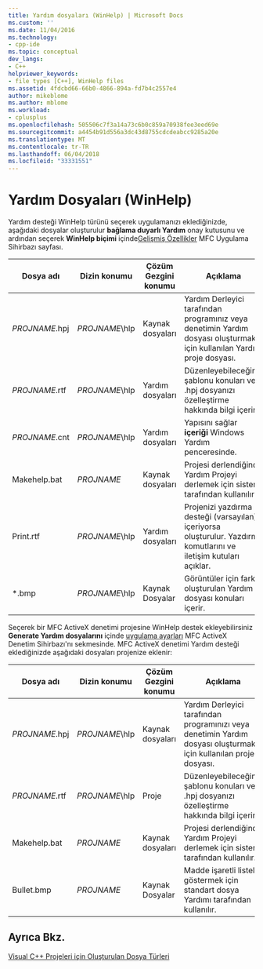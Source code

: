 ```yaml
---
title: Yardım dosyaları (WinHelp) | Microsoft Docs
ms.custom: ''
ms.date: 11/04/2016
ms.technology:
- cpp-ide
ms.topic: conceptual
dev_langs:
- C++
helpviewer_keywords:
- file types [C++], WinHelp files
ms.assetid: 4fdcbd66-66b0-4866-894a-fd7b4c2557e4
author: mikeblome
ms.author: mblome
ms.workload:
- cplusplus
ms.openlocfilehash: 505506c7f3a14a73c6b0c859a70938fee3eed69e
ms.sourcegitcommit: a4454b91d556a3dc43d8755cdcdeabcc9285a20e
ms.translationtype: MT
ms.contentlocale: tr-TR
ms.lasthandoff: 06/04/2018
ms.locfileid: "33331551"
---
```

# <a name="help-files-winhelp"></a>Yardım Dosyaları (WinHelp)
Yardım desteği WinHelp türünü seçerek uygulamanızı eklediğinizde, aşağıdaki dosyalar oluşturulur **bağlama duyarlı Yardım** onay kutusunu ve ardından seçerek **WinHelp biçimi** içinde[Gelişmiş Özellikler](../mfc/reference/advanced-features-mfc-application-wizard.md) MFC Uygulama Sihirbazı sayfası.  
  
|Dosya adı|Dizin konumu|Çözüm Gezgini konumu|Açıklama|  
|---------------|------------------------|--------------------------------|-----------------|  
|*PROJNAME*.hpj|*PROJNAME*\hlp|Kaynak dosyaları|Yardım Derleyici tarafından programınız veya denetimin Yardım dosyası oluşturmak için kullanılan Yardım proje dosyası.|  
|*PROJNAME*.rtf|*PROJNAME*\hlp|Yardım dosyaları|Düzenleyebileceğiniz şablonu konuları ve .hpj dosyanızı özelleştirme hakkında bilgi içerir.|  
|*PROJNAME*.cnt|*PROJNAME*\hlp|Yardım dosyaları|Yapısını sağlar **içeriği** Windows Yardım penceresinde.|  
|Makehelp.bat|*PROJNAME*|Kaynak dosyaları|Projesi derlendiğinde Yardım Projeyi derlemek için sistem tarafından kullanılır.|  
|Print.rtf|*PROJNAME*\hlp|Yardım dosyaları|Projenizi yazdırma desteği (varsayılan) içeriyorsa oluşturulur. Yazdırma komutlarını ve iletişim kutuları açıklar.|  
|*.bmp|*PROJNAME*\hlp|Kaynak Dosyalar|Görüntüler için farklı oluşturulan Yardım dosyası konuları içerir.|  
  
 Seçerek bir MFC ActiveX denetimi projesine WinHelp destek ekleyebilirsiniz **Generate Yardım dosyalarını** içinde [uygulama ayarları](../mfc/reference/application-settings-mfc-activex-control-wizard.md) MFC ActiveX Denetim Sihirbazı'nı sekmesinde. MFC ActiveX denetimi Yardım desteği eklediğinizde aşağıdaki dosyaları projenize eklenir:  
  
|Dosya adı|Dizin konumu|Çözüm Gezgini konumu|Açıklama|  
|---------------|------------------------|--------------------------------|-----------------|  
|*PROJNAME*.hpj|*PROJNAME*\hlp|Kaynak dosyaları|Yardım Derleyici tarafından programınızı veya denetimin Yardım dosyası oluşturmak için kullanılan proje dosyası.|  
|*PROJNAME*.rtf|*PROJNAME*\hlp|Proje|Düzenleyebileceğiniz şablonu konuları ve .hpj dosyanızı özelleştirme hakkında bilgi içerir.|  
|Makehelp.bat|*PROJNAME*|Kaynak dosyaları|Projesi derlendiğinde Yardım Projeyi derlemek için sistem tarafından kullanılır.|  
|Bullet.bmp|*PROJNAME*|Kaynak Dosyalar|Madde işaretli listeler göstermek için standart dosya Yardımı tarafından kullanılır.|  
  
## <a name="see-also"></a>Ayrıca Bkz.  
 [Visual C++ Projeleri için Oluşturulan Dosya Türleri](../ide/file-types-created-for-visual-cpp-projects.md)